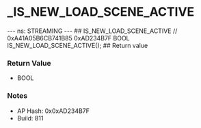 # _IS_NEW_LOAD_SCENE_ACTIVE

--- ns: STREAMING --- ## IS_NEW_LOAD_SCENE_ACTIVE  // 0xA41A05B6CB741B85 0xAD234B7F BOOL IS_NEW_LOAD_SCENE_ACTIVE();   ## Return value

### Return Value
* BOOL

### Notes
* AP Hash: 0x0xAD234B7F
* Build: 811

